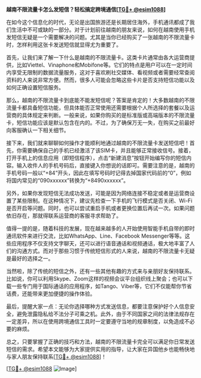 **越南不限流量卡怎么发短信？轻松搞定跨境通信[[TG💪+ @esim1088](https://t.me/s/esim1088)]**

在如今这个信息化的时代，无论是出国旅游还是长期居住海外，手机通讯都成了我们生活中不可或缺的一部分。对于计划前往越南的朋友来说，如何在越南使用手机发短信无疑是一个需要解决的问题。尤其是当你已经购买了一张越南的不限流量卡时，怎样利用这张卡发送短信就显得尤为重要了。

首先，让我们来了解一下什么是越南的不限流量卡。这类卡片通常由各大运营商提供，比如Viettel、Vinaphone和Mobifone等。它们的特点是用户可以在一定时间内享受无限制的数据流量服务，这对于喜欢刷社交媒体、看视频或者需要经常查阅资料的人来说非常方便。然而，很多人可能会忽略这些卡片是否支持短信功能以及如何正确设置短信服务。

那么，越南的不限流量卡到底能不能发短信呢？答案是肯定的！大多数越南的不限流量卡都具备短信功能，但具体能否正常使用还需要根据个人所选择的套餐以及运营商的具体规定来判断。一般来说，如果你购买的是标准版或高端版本的不限流量卡，短信功能应该是默认包含在内的。不过，为了确保万无一失，在购买之前最好向客服确认一下相关细节。

接下来，我们就来聊聊如何操作才能顺利地通过越南的不限流量卡发送短信吧！首先，你需要确保自己的手机已经激活了该SIM卡，并且能够正常接收信号。接着，打开手机上的信息应用（即短信程序），点击“新建消息”按钮开始编写你的短信内容。输入收件人的手机号码后，直接键入你想说的话即可。需要注意的是，越南的手机号码一般以“+84”开头，因此在填写号码时记得去掉国家代码前的“0”，例如将国内常见的“090xxxxxx”转换为“+8490xxxxxx”。

另外，如果你发现短信无法成功发送，可能是因为网络连接不稳定或者是运营商设置了某些限制。在这种情况下，建议先检查一下手机的飞行模式是否关闭、Wi-Fi是否开启等问题。同时，也可以尝试重启手机或者更换位置后再试一次。如果问题依旧存在，那就得联系运营商的客服寻求帮助了。

值得一提的是，随着科技的发展，现在越来越多的人开始使用智能手机自带的即时通讯软件来进行交流，比如WhatsApp、Line、Facebook Messenger等等。这些应用程序不仅支持文字聊天，还可以进行语音通话和视频通话，极大地丰富了人们的沟通方式。而对于那些习惯于传统短信形式的人来说，越南的不限流量卡无疑是最好的选择之一。

当然啦，除了传统的短信之外，还有一些其他有趣的方式来与亲朋好友保持联系。比如说，你可以利用Skype、Zoom这样的视频会议平台组织线上聚会；也可以下载一些专门用于国际通话的应用程序，如Tango、Viber等，它们不仅能帮你节省话费，还能带来更加便捷的操作体验。

最后，提醒大家一点：无论你选择哪种方式发送信息，都要注意保护好个人信息安全，避免泄露隐私给不法分子可乘之机。此外，由于不同国家之间的法律法规存在一定差异，所以在使用跨境通信工具时一定要遵守当地的规章制度，以免造成不必要的麻烦。

总之，只要掌握了正确的技巧和方法，越南的不限流量卡完全可以满足你日常发送短信的需求。希望本文能够为大家提供实用的指导，让大家在异国他乡也能畅快地与家人朋友保持联系[[TG💪+ @esim1088](https://t.me/s/esim1088)]！

[[TG💪+ @esim1088](https://t.me/s/esim1088) ![Image](https://i.postimg.cc/4NQfJmqS/Snipaste-2025-05-13-00-14-12.png)]